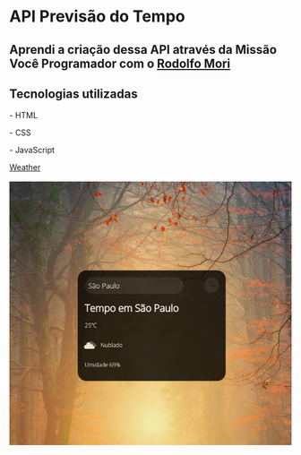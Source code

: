 <h1> API Previsão do Tempo </h1>
<h2> Aprendi a criação dessa API através da Missão Você Programador com o <a href="https://github.com/rodolfomori">Rodolfo Mori</a></h2>
<h2> Tecnologias utilizadas</h2>
<p> - HTML </p>
<p> - CSS </p>
<p> - JavaScript </p>
<a href="https://novoprojeto-weather.netlify.app">Weather</a>
<br>
<br>
<img src="https://github.com/lucasseccatto/api-previsao-do-tempo/blob/master/assets/Weather.png?raw=true">
